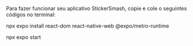 Para fazer funcionar seu aplicativo StickerSmash, copie e cole o seguintes códigos no terminal:

npx expo install react-dom react-native-web @expo/metro-runtime

npx expo start